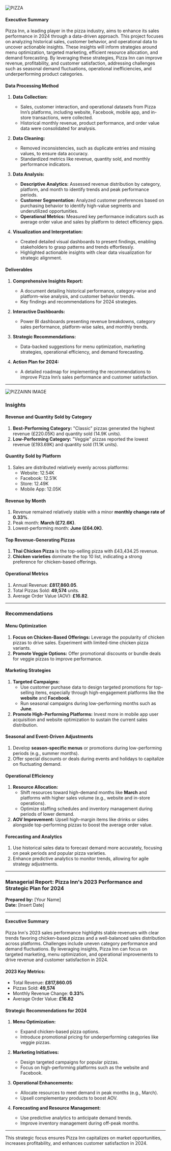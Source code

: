 ![PIZZA](https://github.com/user-attachments/assets/5b18d451-ddee-42b6-8b8c-47cbc9809a85)

#### Executive Summary  
Pizza Inn, a leading player in the pizza industry, aims to enhance its sales performance in 2024 through a data-driven approach. This project focuses on analyzing historical sales, customer behavior, and operational data to uncover actionable insights. These insights will inform strategies around menu optimization, targeted marketing, efficient resource allocation, and demand forecasting. By leveraging these strategies, Pizza Inn can improve revenue, profitability, and customer satisfaction, addressing challenges such as seasonal demand fluctuations, operational inefficiencies, and underperforming product categories.

#### Data Processing Method  
1. **Data Collection:**  
   - Sales, customer interaction, and operational datasets from Pizza Inn’s platforms, including website, Facebook, mobile app, and in-store transactions, were collected.  
   - Historical monthly revenue, product performance, and order value data were consolidated for analysis.

2. **Data Cleaning:**  
   - Removed inconsistencies, such as duplicate entries and missing values, to ensure data accuracy.  
   - Standardized metrics like revenue, quantity sold, and monthly performance indicators.

3. **Data Analysis:**  
   - **Descriptive Analytics:** Assessed revenue distribution by category, platform, and month to identify trends and peak performance periods.    
   - **Customer Segmentation:** Analyzed customer preferences based on purchasing behavior to identify high-value segments and underutilized opportunities.  
   - **Operational Metrics:** Measured key performance indicators such as average order value and sales by platform to detect efficiency gaps.

4. **Visualization and Interpretation:**  
   - Created detailed visual dashboards to present findings, enabling stakeholders to grasp patterns and trends effortlessly.  
   - Highlighted actionable insights with clear data visualization for strategic alignment.

#### Deliverables  
1. **Comprehensive Insights Report:**  
   - A document detailing historical performance, category-wise and platform-wise analysis, and customer behavior trends.  
   - Key findings and recommendations for 2024 strategies.

2. **Interactive Dashboards:**  
   - Power BI dashboards presenting revenue breakdowns, category sales performance, platform-wise sales, and monthly trends.  

3. **Strategic Recommendations:**  
   - Data-backed suggestions for menu optimization, marketing strategies, operational efficiency, and demand forecasting.  

4. **Action Plan for 2024:**  
   - A detailed roadmap for implementing the recommendations to improve Pizza Inn’s sales performance and customer satisfaction.

---
![PIZZAINN IMAGE ](https://github.com/user-attachments/assets/b9d0f622-e00f-4403-8b7b-b833903da015)


### Insights
#### Revenue and Quantity Sold by Category
1. **Best-Performing Category:** "Classic" pizzas generated the highest revenue (£220.05K) and quantity sold (14.9K units).
2. **Low-Performing Category:** "Veggie" pizzas reported the lowest revenue (£193.69K) and quantity sold (11.1K units).

#### Quantity Sold by Platform
1. Sales are distributed relatively evenly across platforms:
   - Website: 12.54K
   - Facebook: 12.51K
   - Store: 12.49K
   - Mobile App: 12.05K

#### Revenue by Month
1. Revenue remained relatively stable with a minor **monthly change rate of 0.33%**.
2. Peak month: **March (£72.6K)**.
3. Lowest-performing month: **June (£64.0K)**.

#### Top Revenue-Generating Pizzas
1. **Thai Chicken Pizza** is the top-selling pizza with £43,434.25 revenue.
2. **Chicken varieties** dominate the top 10 list, indicating a strong preference for chicken-based offerings.

#### Operational Metrics
1. Annual Revenue: **£817,860.05**.
2. Total Pizzas Sold: **49,574** units.
3. Average Order Value (AOV): **£16.82**.

---

### Recommendations
#### Menu Optimization
1. **Focus on Chicken-Based Offerings:** Leverage the popularity of chicken pizzas to drive sales. Experiment with limited-time chicken pizza variants.
2. **Promote Veggie Options:** Offer promotional discounts or bundle deals for veggie pizzas to improve performance.

#### Marketing Strategies
1. **Targeted Campaigns:**
   - Use customer purchase data to design targeted promotions for top-selling items, especially through high-engagement platforms like the **website** and **Facebook**.
   - Run seasonal campaigns during low-performing months such as **June**.
2. **Promote High-Performing Platforms:** Invest more in mobile app user acquisition and website optimization to sustain the current sales distribution.

#### Seasonal and Event-Driven Adjustments
1. Develop **season-specific menus** or promotions during low-performing periods (e.g., summer months).
2. Offer special discounts or deals during events and holidays to capitalize on fluctuating demand.

#### Operational Efficiency
1. **Resource Allocation:**
   - Shift resources toward high-demand months like **March** and platforms with higher sales volume (e.g., website and in-store operations).
   - Optimize staffing schedules and inventory management during periods of lower demand.
2. **AOV Improvement:** Upsell high-margin items like drinks or sides alongside top-performing pizzas to boost the average order value.

#### Forecasting and Analytics
1. Use historical sales data to forecast demand more accurately, focusing on peak periods and popular pizza varieties.
2. Enhance predictive analytics to monitor trends, allowing for agile strategy adjustments.

---

### Managerial Report: Pizza Inn's 2023 Performance and Strategic Plan for 2024

**Prepared by:** [Your Name]  
**Date:** [Insert Date]  

---

#### Executive Summary
Pizza Inn's 2023 sales performance highlights stable revenues with clear trends favoring chicken-based pizzas and a well-balanced sales distribution across platforms. Challenges include uneven category performance and demand fluctuations. By leveraging insights, Pizza Inn can focus on targeted marketing, menu optimization, and operational improvements to drive revenue and customer satisfaction in 2024.

#### 2023 Key Metrics:
- Total Revenue: **£817,860.05**
- Pizzas Sold: **49,574**
- Monthly Revenue Change: **0.33%**
- Average Order Value: **£16.82**

#### Strategic Recommendations for 2024
1. **Menu Optimization:**
   - Expand chicken-based pizza options.
   - Introduce promotional pricing for underperforming categories like veggie pizzas.

2. **Marketing Initiatives:**
   - Design targeted campaigns for popular pizzas.
   - Focus on high-performing platforms such as the website and Facebook.

3. **Operational Enhancements:**
   - Allocate resources to meet demand in peak months (e.g., March).
   - Upsell complementary products to boost AOV.

4. **Forecasting and Resource Management:**
   - Use predictive analytics to anticipate demand trends.
   - Improve inventory management during off-peak months.

---

This strategic focus ensures Pizza Inn capitalizes on market opportunities, increases profitability, and enhances customer satisfaction in 2024.
